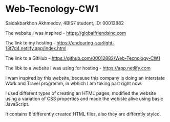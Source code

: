 # Web-Tecnology-CW1

Saidakbarkhon Akhmedov, 4BIS7 student, ID: 00012882

The website I was inspired - https://globalfriendsinc.com

The link to my hosting - https://endearing-starlight-18f7d4.netlify.app/index.html

The link to a GitHub - https://github.com/00012882/Web-Tecnology-CW1

The libk to a website I was using for hosting - https://app.netlify.com

I wam inspired by this website, because this company is doing an interstate Work and Travel programm, in wbhich I am taking part right now.

I used different types of creating an HTML pages, modified the website using a variation of CSS properties and made the webiste alive using basic JavaScript.

It contains 6 differently created HTML files, also they are differntly styled.

